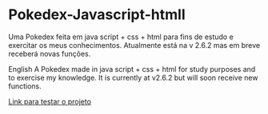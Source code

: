 # Pokedex-Javascript-htmll
Uma Pokedex feita em java script + css + html para fins de estudo e exercitar os meus conhecimentos. Atualmente está na v 2.6.2 mas em breve receberá novas funções.

English
A Pokedex made in java script + css + html for study purposes and to exercise my knowledge. It is currently at v2.6.2 but will soon receive new functions.

[Link para testar o projeto](https://carlosmozart.github.io/Pokedex-Javascript-htmll/)
